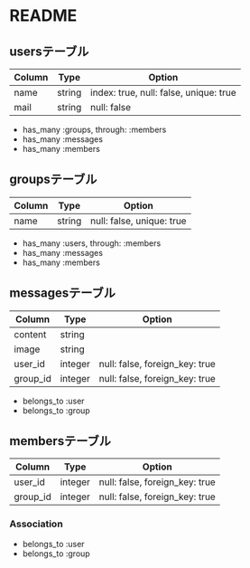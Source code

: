 # README

## usersテーブル
|Column|Type|Option|
|------|----|------|
|name|string|index: true, null: false, unique: true|
|mail|string|null: false|

- has_many :groups, through: :members
- has_many :messages
- has_many :members

## groupsテーブル
|Column|Type|Option|
|------|----|------|
|name|string|null: false, unique: true|

- has_many :users, through: :members
- has_many :messages
- has_many :members

## messagesテーブル
|Column|Type|Option|
|------|----|------|
|content|string||
|image|string||
|user_id|integer|null: false, foreign_key: true|
|group_id|integer|null: false, foreign_key: true|


- belongs_to :user
- belongs_to :group


## membersテーブル
|Column|Type|Option|
|------|----|------|
|user_id|integer|null: false, foreign_key: true|
|group_id|integer|null: false, foreign_key: true|

### Association
- belongs_to :user
- belongs_to :group

